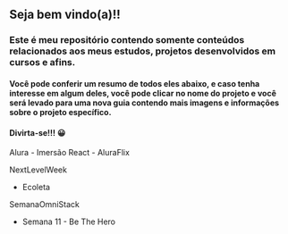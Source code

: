 ## Seja bem vindo(a)!! 

### Este é meu repositório contendo somente conteúdos relacionados aos meus estudos, projetos desenvolvidos em cursos e afins.

#### Você pode conferir um resumo de todos eles abaixo, e caso tenha interesse em algum deles, você pode clicar no nome do projeto e você será levado para uma nova guia contendo mais imagens e informações sobre o projeto específico.

#### Divirta-se!!! 😀

Alura - Imersão React - AluraFlix

NextLevelWeek
 - Ecoleta

SemanaOmniStack
 - Semana 11 - Be The Hero

